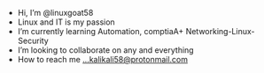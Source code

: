 - Hi, I’m @linuxgoat58
- Linux and IT is my passion
-  I’m currently learning Automation, comptiaA+ Networking-Linux-Security
-  I’m looking to collaborate on any and everything
- How to reach me ...kalikali58@protonmail.com
